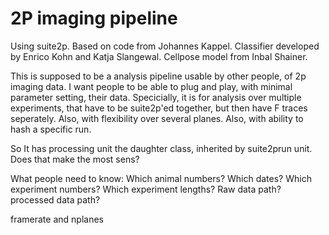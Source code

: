 # 2P imaging pipeline

Using suite2p. 
Based on code from Johannes Kappel. Classifier developed by Enrico Kohn and Katja Slangewal. Cellpose model from Inbal
Shainer.

This is supposed to be a analysis pipeline usable by other people, of 2p imaging data. 
I want people to be able to plug and play, with minimal parameter setting, their data. 
Specicially, it is for analysis over multiple experiments, that have to be suite2p'ed together, but then have F traces
seperately. Also, with flexibility over several planes. Also, with ability to hash a specific run. 

So It has processing unit the daughter class, inherited by suite2prun unit. 
Does that make the most sens?


What people need to know:
Which animal numbers? 
Which dates?
Which experiment numbers?
Which experiment lengths?
Raw data path?
processed data path?

framerate and nplanes